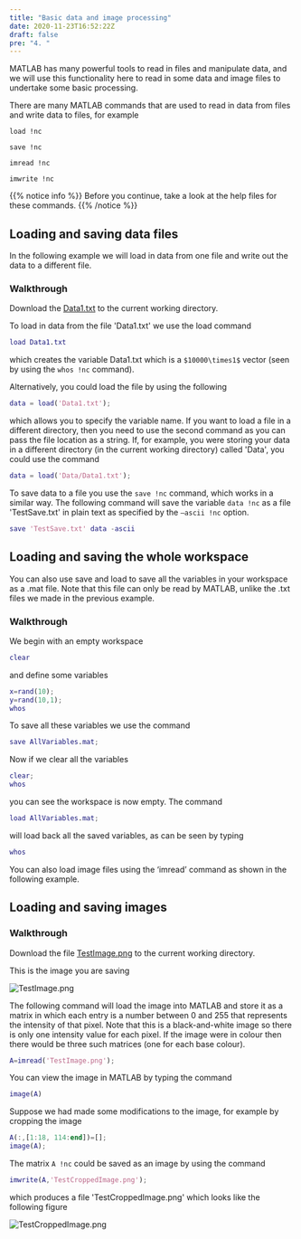 ```yaml
---
title: "Basic data and image processing"
date: 2020-11-23T16:52:22Z
draft: false
pre: "4. "
---
```


MATLAB has many powerful tools to read in files and manipulate data, and we will use this functionality here to read in some data and image files to undertake some basic processing.

There are many MATLAB commands that are used to read in data from files and write data to files, for example

`load !nc`

`save !nc`

`imread !nc`

`imwrite !nc`


{{% notice info %}}
Before you continue, take a look at the help files for these commands.
{{% /notice %}}


## Loading and saving data files

In the following example we will load in data from one file and write out the data to a different file.


### Walkthrough

Download the [Data1.txt](/ScientificComputingInMatlab/docs/unit_02/Data1.txt) to the current working directory.

To load in data from the file 'Data1.txt' we use the load command

```matlab
load Data1.txt
``` 

which creates the variable Data1.txt which is a `$10000\times1$` vector (seen by using the `whos !nc` command).

Alternatively, you could load the file by using the following

```matlab
data = load('Data1.txt');
``` 

which allows you to specify the variable name. If you want to load a file in a different directory, then you need to use the second command as you can pass the file location as a string. If, for example, you were storing your data in a different directory (in the current working directory) called 'Data', you could use the command

```matlab
data = load('Data/Data1.txt');
``` 

To save data to a file you use the `save !nc` command, which works in a similar way. The following command will save the variable `data !nc` as a file 'TestSave.txt' in plain text as specified by the `–ascii !nc` option.

```matlab
save 'TestSave.txt' data -ascii
```



## Loading and saving the whole workspace

You can also use save and load to save all the variables in your workspace as a .mat file. Note that this file can only be read by MATLAB, unlike the .txt files we made in the previous example. 


### Walkthrough

We begin with an empty workspace 

```matlab
clear
```

and define some variables

```matlab
x=rand(10);
y=rand(10,1);
whos
```

To save all these variables we use the command

```matlab
save AllVariables.mat;
```

Now if we clear all the variables 

```matlab
clear;
whos
```

you can see the workspace is now empty. The command 

```matlab
load AllVariables.mat;
```

will load back all the saved variables, as can be seen by typing 

```matlab
whos
```

You can also load image files using the ‘imread’ command as shown in the following example. 



## Loading and saving images

### Walkthrough

Download the file [TestImage.png](/ScientificComputingInMatlab/docs/unit_02/TestImage.png) to the current working directory. 

This is the image you are saving

![TestImage.png](/ScientificComputingInMatlab/docs/unit_02/TestImage.png)

The following command will load the image into MATLAB and store it as a matrix in which each entry is a number between 0 and 255 that represents the intensity of that pixel. Note that this is a black-and-white image so there is only one intensity value for each pixel. If the image were in colour then there would be three such matrices (one for each base colour). 

```matlab
A=imread('TestImage.png'); 
```

You can view the image in MATLAB by typing the command

```matlab
image(A)
```

Suppose we had made some modifications to the image, for example by cropping the image

```matlab
A(:,[1:18, 114:end])=[];
image(A);
```

The matrix `A !nc` could be saved as an image by using the command

```matlab
imwrite(A,'TestCroppedImage.png');
```

which produces a file 'TestCroppedImage.png' which looks like the following figure

![TestCroppedImage.png](/ScientificComputingInMatlab/images/2_4_TestCroppedImage.png)
 
